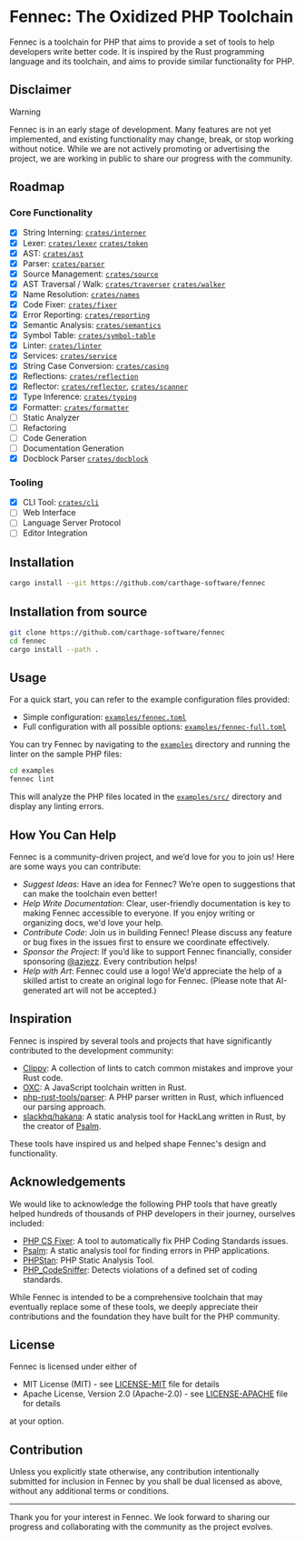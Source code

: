 # Fennec: The Oxidized PHP Toolchain

Fennec is a toolchain for PHP that aims to provide a set of tools to help developers write better code.
It is inspired by the Rust programming language and its toolchain, and aims to provide similar functionality for PHP.

## Disclaimer

> [!WARNING]
> Fennec is in an early stage of development. Many features are not yet implemented, and existing functionality may change, break, or stop working without notice.
> While we are not actively promoting or advertising the project, we are working in public to share our progress with the community.

## Roadmap

### Core Functionality

- [x] String Interning: [`crates/interner`](crates/interner)
- [x] Lexer: [`crates/lexer`](crates/lexer) [`crates/token`](crates/token)
- [x] AST: [`crates/ast`](crates/ast)
- [x] Parser: [`crates/parser`](crates/parser)
- [x] Source Management: [`crates/source`](crates/source)
- [x] AST Traversal / Walk: [`crates/traverser`](crates/traverser) [`crates/walker`](crates/walker)
- [x] Name Resolution: [`crates/names`](crates/names)
- [x] Code Fixer: [`crates/fixer`](crates/fixer)
- [x] Error Reporting: [`crates/reporting`](crates/reporting)
- [x] Semantic Analysis: [`crates/semantics`](crates/semantics)
- [x] Symbol Table: [`crates/symbol-table`](crates/symbol-table)
- [x] Linter: [`crates/linter`](crates/linter)
- [x] Services: [`crates/service`](crates/service)
- [x] String Case Conversion: [`crates/casing`](crates/casing)
- [x] Reflections: [`crates/reflection`](crates/reflection)
- [x] Reflector: [`crates/reflector`](crates/reflector), [`crates/scanner`](crates/scanner)
- [x] Type Inference: [`crates/typing`](crates/typing)
- [x] Formatter: [`crates/formatter`](crates/formatter)
- [ ] Static Analyzer
- [ ] Refactoring
- [ ] Code Generation
- [ ] Documentation Generation
- [x] Docblock Parser [`crates/docblock`](crates/docblock)

### Tooling

- [x] CLI Tool: [`crates/cli`](crates/cli)
- [ ] Web Interface
- [ ] Language Server Protocol
- [ ] Editor Integration

## Installation

```bash
cargo install --git https://github.com/carthage-software/fennec
```

## Installation from source

```bash
git clone https://github.com/carthage-software/fennec
cd fennec
cargo install --path .
```

## Usage

For a quick start, you can refer to the example configuration files provided:

- Simple configuration: [`examples/fennec.toml`](examples/fennec.toml)
- Full configuration with all possible options: [`examples/fennec-full.toml`](examples/fennec-full.toml)

You can try Fennec by navigating to the [`examples`](examples) directory and running the linter on the sample PHP files:

```bash
cd examples
fennec lint
```

This will analyze the PHP files located in the [`examples/src/`](examples/src) directory and display any linting errors.

## How You Can Help

Fennec is a community-driven project, and we’d love for you to join us! Here are some ways you can contribute:

- _Suggest Ideas_: Have an idea for Fennec? We’re open to suggestions that can make the toolchain even better!
- _Help Write Documentation_: Clear, user-friendly documentation is key to making Fennec accessible to everyone. If you enjoy writing or organizing docs, we'd love your help.
- _Contribute Code_: Join us in building Fennec! Please discuss any feature or bug fixes in the issues first to ensure we coordinate effectively.
- _Sponsor the Project_: If you’d like to support Fennec financially, consider sponsoring [@azjezz](https://github.com/azjezz). Every contribution helps!
- _Help with Art_: Fennec could use a logo! We’d appreciate the help of a skilled artist to create an original logo for Fennec. (Please note that AI-generated art will not be accepted.)

## Inspiration

Fennec is inspired by several tools and projects that have significantly contributed to the development community:

- [Clippy](https://github.com/rust-lang/rust-clippy): A collection of lints to catch common mistakes and improve your Rust code.
- [OXC](https://github.com/oxc-project/oxc/): A JavaScript toolchain written in Rust.
- [php-rust-tools/parser](https://github.com/php-rust-tools/parser/): A PHP parser written in Rust, which influenced our parsing approach.
- [slackhq/hakana](https://github.com/slackhq/hakana/): A static analysis tool for HackLang written in Rust, by the creator of [Psalm](https://github.com/vimeo/psalm).

These tools have inspired us and helped shape Fennec's design and functionality.

## Acknowledgements

We would like to acknowledge the following PHP tools that have greatly helped hundreds of thousands of PHP developers in their journey,
ourselves included:

- [PHP CS Fixer](https://github.com/PHP-CS-Fixer/PHP-CS-Fixer): A tool to automatically fix PHP Coding Standards issues.
- [Psalm](https://github.com/vimeo/psalm): A static analysis tool for finding errors in PHP applications.
- [PHPStan](https://github.com/phpstan/phpstan): PHP Static Analysis Tool.
- [PHP_CodeSniffer](https://github.com/squizlabs/PHP_CodeSniffer): Detects violations of a defined set of coding standards.

While Fennec is intended to be a comprehensive toolchain that may eventually replace some of these tools,
we deeply appreciate their contributions and the foundation they have built for the PHP community.

## License

Fennec is licensed under either of

- MIT License (MIT) - see [LICENSE-MIT](./LICENSE-MIT) file for details
- Apache License, Version 2.0 (Apache-2.0) - see [LICENSE-APACHE](./LICENSE-APACHE) file for details

at your option.

## Contribution

Unless you explicitly state otherwise, any contribution intentionally submitted for inclusion in Fennec by you shall be dual licensed as above, without any additional terms or conditions.

---

Thank you for your interest in Fennec. We look forward to sharing our progress and collaborating with the community as the project evolves.
